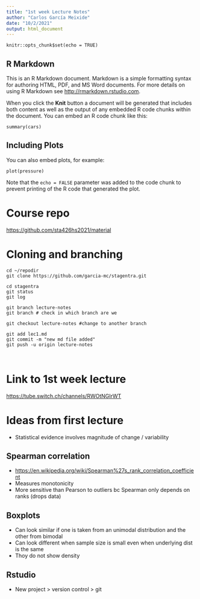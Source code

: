 ```yaml
---
title: "1st week Lecture Notes"
author: "Carlos García Meixide"
date: "10/2/2021"
output: html_document
---
```


```{r setup, include=FALSE}
knitr::opts_chunk$set(echo = TRUE)
```

## R Markdown

This is an R Markdown document. Markdown is a simple formatting syntax for authoring HTML, PDF, and MS Word documents. For more details on using R Markdown see <http://rmarkdown.rstudio.com>.

When you click the **Knit** button a document will be generated that includes both content as well as the output of any embedded R code chunks within the document. You can embed an R code chunk like this:

```{r cars}
summary(cars)
```

## Including Plots

You can also embed plots, for example:

```{r pressure, echo=FALSE}
plot(pressure)
```

Note that the `echo = FALSE` parameter was added to the code chunk to prevent printing of the R code that generated the plot.

# Course repo 

<https://github.com/sta426hs2021/material>

# Cloning and branching 


```{bash}
cd ~/repodir
git clone https://github.com/garcia-mc/stagentra.git

cd stagentra
git status
git log

git branch lecture-notes
git branch # check in which branch are we 

git checkout lecture-notes #change to another branch 

git add lec1.md
git commit -m "new md file added"
git push -u origin lecture-notes



```

# Link to 1st week lecture

<https://tube.switch.ch/channels/RWOtNGIrWT>


# Ideas from first lecture
- Statistical evidence involves magnitude of change / variability

## Spearman correlation
- https://en.wikipedia.org/wiki/Spearman%27s_rank_correlation_coefficient 
- Measures monotonicity 
- More sensitive than Pearson to outliers bc Spearman only depends on ranks (drops data)

## Boxplots
- Can look similar if one is taken from an unimodal distribution and the other from bimodal
- Can look different when sample size is small even when underlying dist is the same
- Thoy do not show density 

## Rstudio
- New project > version control > git 
